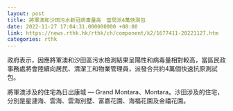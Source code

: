 ```yaml
---
layout: post
title: 將軍澳和沙田污水新冠病毒量高　當局派4萬快測包
date: 2022-11-27 17:04:31.000000000 +08:00
link: https://news.rthk.hk/rthk/ch/component/k2/1677411-20221127.htm
categories: rthk
---
```


政府表示，因應將軍澳和沙田區污水檢測結果呈陽性和病毒量相對較高，當區民政事務處將會陸續向居民、清潔工和物業管理員，派發合共約4萬個快速抗原測試包。

將軍澳涉及的住宅為日出康城 — Grand Montara、Montara。沙田涉及的住宅，分別是星漣海、雲海、雲海別墅、富嘉花園、海福花園及金禧花園。
